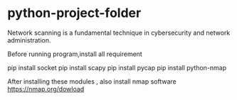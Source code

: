 # python-project-folder
Network scanning is a fundamental technique in cybersecurity and network administration.

Before running program,install all requirement

pip install socket
pip install scapy
pip install pycap
pip install python-nmap

After installing these modules , also install nmap software
https://nmap.org/dowload
